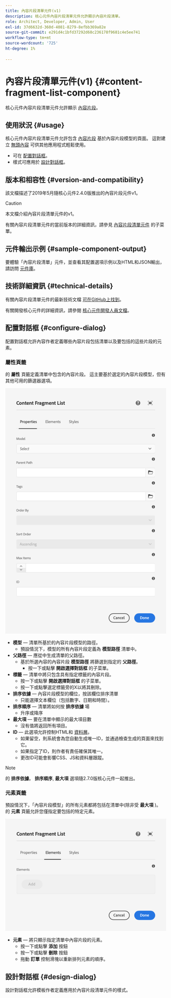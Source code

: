 ```yaml
---
title: 內容片段清單元件(v1)
description: 核心元件內容片段清單元件允許顯示內容片段清單。
role: Architect, Developer, Admin, User
exl-id: 37d6632d-360d-4081-8279-8efbb369a82e
source-git-commit: e291d4c1bfd37292d68c236178f9681c4e5ee741
workflow-type: tm+mt
source-wordcount: '725'
ht-degree: 1%

---
```


# 內容片段清單元件(v1) {#content-fragment-list-component}

核心元件內容片段清單元件允許顯示 [內容片段](https://experienceleague.adobe.com/docs/experience-manager-cloud-service/assets/content-fragments/content-fragments.html)。

## 使用狀況 {#usage}

核心元件內容片段清單元件允許包含 [內容片段](https://experienceleague.adobe.com/docs/experience-manager-cloud-service/assets/content-fragments/content-fragments.html) 基於內容片段模型的頁面。 這對建立 [無頭內容](https://helpx.adobe.com/tw/experience-manager/6-5/sites/developing/user-guide.html?topic=/experience-manager/6-5/sites/developing/morehelp/headless.ug.js) 可供其他應用程式輕鬆使用。

* 可在 [配置對話框](#configure-dialog)。
* 樣式可應用於 [設計對話框](#design-dialog)。

## 版本和相容性 {#version-and-compatibility}

該文檔描述了2019年5月隨核心元件2.4.0版推出的內容片段元件v1。

>[!CAUTION]
>
>本文檔介紹內容片段清單元件的v1。
>
>有關內容片段清單元件的當前版本的詳細資訊，請參見 [內容片段清單元件](/help/components/content-fragment-list.md) 的子菜單。

## 元件輸出示例 {#sample-component-output}

要體驗「內容片段清單」元件，並查看其配置選項示例以及HTML和JSON輸出，請訪問 [元件庫](https://adobe.com/go/aem_cmp_library_cflist)。

## 技術詳細資訊 {#technical-details}

有關內容片段清單元件的最新技術文檔 [可在GitHub上找到](https://adobe.com/go/aem_cmp_tech_cflist_v1)。

有關開發核心元件的詳細資訊，請參閱 [核心元件開發人員文檔](/help/developing/overview.md)。

## 配置對話框 {#configure-dialog}

配置對話框允許內容作者定義哪些內容片段包括清單以及要包括的這些片段的元素。

### 屬性頁籤

的 **屬性** 頁籤定義清單中包含的內容片段。 這主要基於選定的內容片段模型，但有其他可用的篩選器選項。

![內容片段清單元件的編輯對話框的屬性頁籤](/help/assets/content-fragment-list-properties.png)

* **模型**  — 清單所基於的內容片段模型的路徑。
   * 預設情況下，模型的所有內容片段定義為 **模型路徑** 清單中。
* **父路徑**  — 應從中生成清單的父路徑。
   * 基於所選內容的內容片段 **模型路徑** 將篩選到指定的 **父路徑**。
      * 按一下或點擊 **開啟選擇對話框** 的子菜單。
* **標籤**  — 清單中將只包含具有指定標籤的內容片段。
   * 按一下或點擊 **開啟選擇對話框** 的子菜單。
   * 按一下或點擊選定標籤旁的X以將其刪除。
* **排序依據**  — 內容片段模型的欄位，按該欄位排序清單
   * 只能選擇文本欄位（包括數字、日期和時間）。
* **排序順序**  — 清單將如何按 **排序依據** 場
   * 升序或降序
* **最大項**  — 要在清單中顯示的最大項目數
   * 沒有值將返回所有項目。
* **ID**  — 此選項允許控制HTML和 [資料層](/help/developing/data-layer/overview.md)。
   * 如果留空，則系統會為您自動生成唯一ID，並通過檢查生成的頁面來找到它。
   * 如果指定了ID，則作者有責任確保其唯一。
   * 更改ID可能會影響CSS、JS和資料層跟蹤。

>[!NOTE]
>的 **排序依據**。 **排序順序**, **最大項** 選項隨2.7.0版核心元件一起推出。

### 元素頁籤

預設情況下，「內容片段模型」的所有元素都將包括在清單中(除非受 **最大項** )。 的 **元素** 頁籤允許您僅指定要包括的特定元素。

![內容片段清單元件的編輯對話框的元素頁籤](/help/assets/content-fragment-list-elements.png)

* **元素**  — 將只顯示指定清單中內容片段的元素。
   * 按一下或點擊 **添加** 按鈕
   * 按一下或點擊 **刪除** 按鈕
   * 拖動 **訂單** 控制滑塊以重新排列元素的順序。

## 設計對話框 {#design-dialog}

設計對話框允許模板作者定義應用於內容片段清單元件的樣式。
